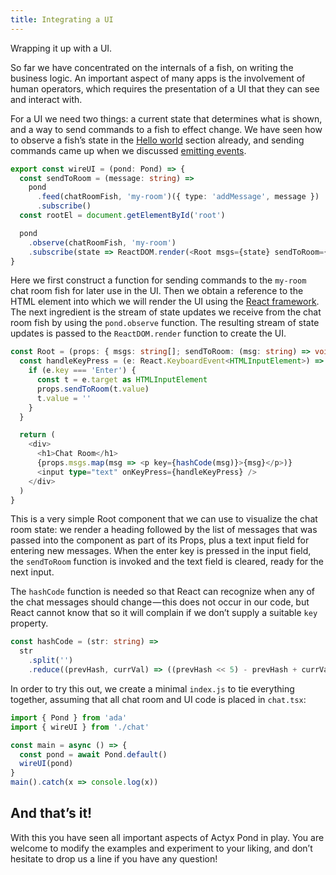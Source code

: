 ```yaml
---
title: Integrating a UI
---
```


Wrapping it up with a UI.

So far we have concentrated on the internals of a fish, on writing the business logic.
An important aspect of many apps is the involvement of human operators, which requires the presentation of a UI that they can see and interact with.

For a UI we need two things: a current state that determines what is shown, and a way to send commands to a fish to effect change.
We have seen how to observe a fish’s state in the [Hello world](hello-world) section already, and sending commands came up when we discussed [emitting events](events).

```typescript
export const wireUI = (pond: Pond) => {
  const sendToRoom = (message: string) =>
    pond
      .feed(chatRoomFish, 'my-room')({ type: 'addMessage', message })
      .subscribe()
  const rootEl = document.getElementById('root')

  pond
    .observe(chatRoomFish, 'my-room')
    .subscribe(state => ReactDOM.render(<Root msgs={state} sendToRoom={sendToRoom} />, rootEl))
}
```

Here we first construct a function for sending commands to the `my-room` chat room fish for later use in the UI.
Then we obtain a reference to the HTML element into which we will render the UI using the [React framework](https://reactjs.org/).
The next ingredient is the stream of state updates we receive from the chat room fish by using the `pond.observe` function.
The resulting stream of state updates is passed to the `ReactDOM.render` function to create the UI.

```typescript
const Root = (props: { msgs: string[]; sendToRoom: (msg: string) => void }) => {
  const handleKeyPress = (e: React.KeyboardEvent<HTMLInputElement>) => {
    if (e.key === 'Enter') {
      const t = e.target as HTMLInputElement
      props.sendToRoom(t.value)
      t.value = ''
    }
  }

  return (
    <div>
      <h1>Chat Room</h1>
      {props.msgs.map(msg => <p key={hashCode(msg)}>{msg}</p>)}
      <input type="text" onKeyPress={handleKeyPress} />
    </div>
  )
}
```

This is a very simple Root component that we can use to visualize the chat room state:
we render a heading followed by the list of messages that was passed into the component as part of its Props, plus a text input field for entering new messages.
When the enter key is pressed in the input field, the `sendToRoom` function is invoked and the text field is cleared, ready for the next input.

The `hashCode` function is needed so that React can recognize when any of the chat messages should change — this does not occur in our code, but React cannot know that so it will complain if we don’t supply a suitable `key` property.

```typescript
const hashCode = (str: string) =>
  str
    .split('')
    .reduce((prevHash, currVal) => ((prevHash << 5) - prevHash + currVal.charCodeAt(0)) | 0, 0)
```

In order to try this out, we create a minimal `index.js` to tie everything together, assuming that all chat room and UI code is placed in `chat.tsx`:

```typescript
import { Pond } from 'ada'
import { wireUI } from './chat'

const main = async () => {
  const pond = await Pond.default()
  wireUI(pond)
}
main().catch(x => console.log(x))
```

## And that’s it!

With this you have seen all important aspects of Actyx Pond in play.
You are welcome to modify the examples and experiment to your liking, and don’t hesitate to drop us a line if you have any question!